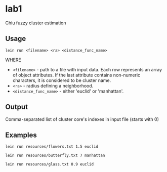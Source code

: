 # lab1

Chiu fuzzy cluster estimation

## Usage

`lein run <filename> <ra> <distance_func_name>`

WHERE

* `<filename>` - path to a file with input data.
Each row represents an array of object attributes.
If the last attribute contains non-numeric characters, it is considered to be cluster name.
* `<ra>` - radius defining a neighborhood.
* `<distance_func_name>` - either 'euclid' or 'manhattan'.

## Output

Comma-separated list of cluster core's indexes in input file (starts with 0)

## Examples

`lein run resources/flowers.txt 1.5 euclid`

`lein run resources/butterfly.txt 7 manhattan`

`lein run resources/glass.txt 0.9 euclid`
